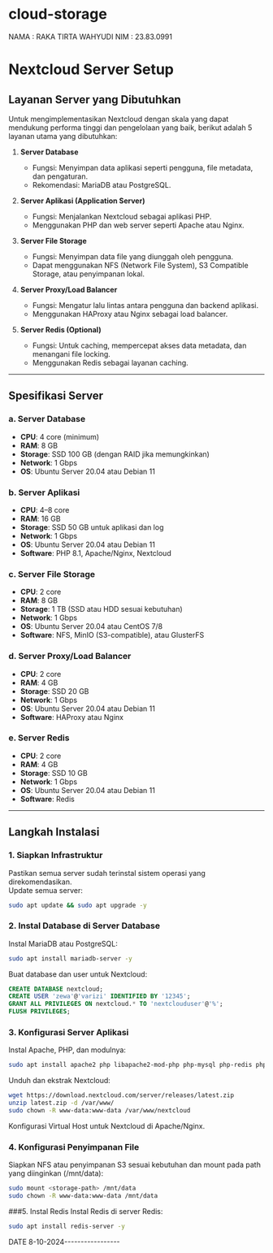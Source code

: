 # cloud-storage

NAMA : RAKA TIRTA WAHYUDI
NIM : 23.83.0991

# Nextcloud Server Setup

## Layanan Server yang Dibutuhkan

Untuk mengimplementasikan Nextcloud dengan skala yang dapat mendukung performa tinggi dan pengelolaan yang baik, berikut adalah 5 layanan utama yang dibutuhkan:

1. **Server Database**
   - Fungsi: Menyimpan data aplikasi seperti pengguna, file metadata, dan pengaturan.
   - Rekomendasi: MariaDB atau PostgreSQL.

2. **Server Aplikasi (Application Server)**
   - Fungsi: Menjalankan Nextcloud sebagai aplikasi PHP.
   - Menggunakan PHP dan web server seperti Apache atau Nginx.

3. **Server File Storage**
   - Fungsi: Menyimpan data file yang diunggah oleh pengguna.
   - Dapat menggunakan NFS (Network File System), S3 Compatible Storage, atau penyimpanan lokal.

4. **Server Proxy/Load Balancer**
   - Fungsi: Mengatur lalu lintas antara pengguna dan backend aplikasi.
   - Menggunakan HAProxy atau Nginx sebagai load balancer.

5. **Server Redis (Optional)**
   - Fungsi: Untuk caching, mempercepat akses data metadata, dan menangani file locking.
   - Menggunakan Redis sebagai layanan caching.

---

## Spesifikasi Server

### a. Server Database
- **CPU**: 4 core (minimum)
- **RAM**: 8 GB
- **Storage**: SSD 100 GB (dengan RAID jika memungkinkan)
- **Network**: 1 Gbps
- **OS**: Ubuntu Server 20.04 atau Debian 11

### b. Server Aplikasi
- **CPU**: 4–8 core
- **RAM**: 16 GB
- **Storage**: SSD 50 GB untuk aplikasi dan log
- **Network**: 1 Gbps
- **OS**: Ubuntu Server 20.04 atau Debian 11
- **Software**: PHP 8.1, Apache/Nginx, Nextcloud

### c. Server File Storage
- **CPU**: 2 core
- **RAM**: 8 GB
- **Storage**: 1 TB (SSD atau HDD sesuai kebutuhan)
- **Network**: 1 Gbps
- **OS**: Ubuntu Server 20.04 atau CentOS 7/8
- **Software**: NFS, MinIO (S3-compatible), atau GlusterFS

### d. Server Proxy/Load Balancer
- **CPU**: 2 core
- **RAM**: 4 GB
- **Storage**: SSD 20 GB
- **Network**: 1 Gbps
- **OS**: Ubuntu Server 20.04 atau Debian 11
- **Software**: HAProxy atau Nginx

### e. Server Redis
- **CPU**: 2 core
- **RAM**: 4 GB
- **Storage**: SSD 10 GB
- **Network**: 1 Gbps
- **OS**: Ubuntu Server 20.04 atau Debian 11
- **Software**: Redis

---

## Langkah Instalasi

### 1. Siapkan Infrastruktur
Pastikan semua server sudah terinstal sistem operasi yang direkomendasikan.  
Update semua server:
```bash
sudo apt update && sudo apt upgrade -y
```

### 2. Instal Database di Server Database
Instal MariaDB atau PostgreSQL:

```bash
sudo apt install mariadb-server -y
```
Buat database dan user untuk Nextcloud:

```sql
CREATE DATABASE nextcloud;
CREATE USER 'zewa'@'varizi' IDENTIFIED BY '12345';
GRANT ALL PRIVILEGES ON nextcloud.* TO 'nextclouduser'@'%';
FLUSH PRIVILEGES;
```
### 3. Konfigurasi Server Aplikasi
Instal Apache, PHP, dan modulnya:

```bash
sudo apt install apache2 php libapache2-mod-php php-mysql php-redis php-xml php-curl php-zip php-mbstring unzip -y
```
Unduh dan ekstrak Nextcloud:

```bash
wget https://download.nextcloud.com/server/releases/latest.zip
unzip latest.zip -d /var/www/
sudo chown -R www-data:www-data /var/www/nextcloud
```
Konfigurasi Virtual Host untuk Nextcloud di Apache/Nginx.

### 4. Konfigurasi Penyimpanan File
Siapkan NFS atau penyimpanan S3 sesuai kebutuhan dan mount pada path yang diinginkan (/mnt/data):

```bash
sudo mount <storage-path> /mnt/data
sudo chown -R www-data:www-data /mnt/data
```

###5. Instal Redis
Instal Redis di server Redis:

```bash
sudo apt install redis-server -y
```
DATE 8-10-2024-----------------




